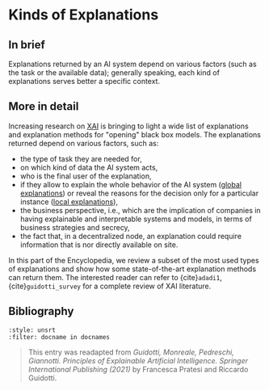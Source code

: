 # Kinds of Explanations

## In brief
Explanations returned by an AI system depend on various factors (such as the task or the available data); generally speaking, each kind of explanations serves better a specific context.
## More in detail

Increasing research on [XAI](./T3.1.md) is bringing to light a wide list of explanations and explanation methods for "opening" black box models. 
The explanations returned depend on various factors, such as:
- the type of task they are needed for,
- on which kind of data the AI system acts, 
- who is the final user of the explanation, 
- if they allow to explain the whole behavior of the AI system ([global explanations](./global_local.md)) or reveal the reasons for the decision only for a particular instance ([local explanations](./global_local.md)),
- the business perspective, i.e., which are the implication of companies in having explainable and interpretable systems and models, in terms of business strategies and secrecy,
- the fact that, in a decentralized node, an explanation could require information that is nor directly available on site.

In this part of the Encyclopedia, we review a subset of the most used types of explanations and show how some state-of-the-art explanation methods can return them. The interested reader can refer to {cite}`adadi1`, {cite}`guidotti_survey` for a complete review of XAI literature.

## Bibliography

```{bibliography}
:style: unsrt
:filter: docname in docnames
```

> This entry was readapted from *Guidotti, Monreale, Pedreschi, Giannotti. Principles of Explainable Artificial Intelligence. Springer International Publishing (2021)* by Francesca Pratesi and Riccardo Guidotti.
